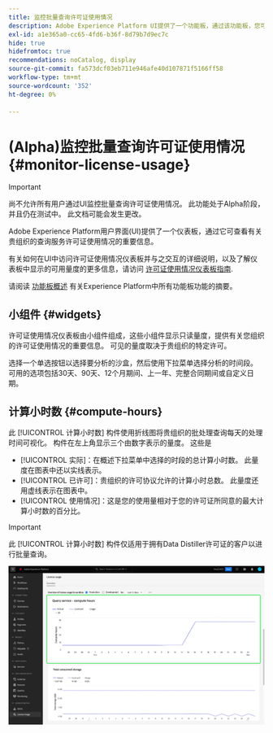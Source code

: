```yaml
---
title: 监控批量查询许可证使用情况
description: Adobe Experience Platform UI提供了一个功能板，通过该功能板，您可以查看有关组织的Data Distiller许可证使用情况的重要信息。
exl-id: a1e365a0-cc65-4fd6-b36f-8d79b7d9ec7c
hide: true
hidefromtoc: true
recommendations: noCatalog, display
source-git-commit: fa573dcf03eb711e946afe40d107871f5166ff58
workflow-type: tm+mt
source-wordcount: '352'
ht-degree: 0%

---
```


# (Alpha)监控批量查询许可证使用情况 {#monitor-license-usage}

>[!IMPORTANT]
>
>尚不允许所有用户通过UI监控批量查询许可证使用情况。 此功能处于Alpha阶段，并且仍在测试中。 此文档可能会发生更改。

Adobe Experience Platform用户界面(UI)提供了一个仪表板，通过它可查看有关贵组织的查询服务许可证使用情况的重要信息。

有关如何在UI中访问许可证使用情况仪表板并与之交互的详细说明，以及了解仪表板中显示的可用量度的更多信息，请访问 [许可证使用情况仪表板指南](../../dashboards/guides/license-usage.md).

请阅读 [功能板概述](../../dashboards/home.md) 有关Experience Platform中所有功能板功能的摘要。

## 小组件 {#widgets}

许可证使用情况仪表板由小组件组成，这些小组件显示只读量度，提供有关您组织的许可证使用情况的重要信息。 可见的量度取决于贵组织的特定许可。

选择一个单选按钮以选择要分析的沙盒，然后使用下拉菜单选择分析的时间段。 可用的选项包括30天、90天、12个月期间、上一年、完整合同期间或自定义日期。

## 计算小时数 {#compute-hours}

此 [!UICONTROL 计算小时数] 构件使用折线图将贵组织的批处理查询每天的处理时间可视化。 构件在左上角显示三个由数字表示的量度。 这些是

- [!UICONTROL 实际]：在概述下拉菜单中选择的时段的总计算小时数。 此量度在图表中还以实线表示。
- [!UICONTROL 已许可]：贵组织的许可协议允许的计算小时总数。 此量度还用虚线表示在图表中。
- [!UICONTROL 使用情况]：这是您的使用量相对于您的许可证所同意的最大计算小时数的百分比。

>[!IMPORTANT]
>
>此 [!UICONTROL 计算小时数] 构件仅适用于拥有Data Distiller许可证的客户以进行批量查询。

![突出显示计算小时数小部件的许可证使用情况仪表板。](../images/data-distiller/compute-hours.png)


